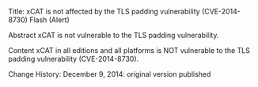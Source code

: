 Title: xCAT is not affected by the TLS padding vulnerability (CVE-2014-8730)
Flash (Alert)

Abstract
xCAT is not vulnerable to the TLS padding vulnerability.

Content
xCAT in all editions and all platforms is NOT vulnerable to the TLS padding vulnerability (CVE-2014-8730).


Change History: December 9, 2014: original version published
